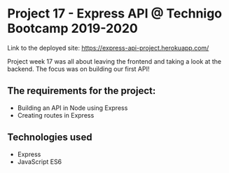 # Project 17 - Express API @ Technigo Bootcamp 2019-2020

Link to the deployed site: https://express-api-project.herokuapp.com/

Project week 17 was all about leaving the frontend and taking a look at the backend. The focus was on building our first API!

## The requirements for the project:

- Building an API in Node using Express
- Creating routes in Express

## Technologies used

- Express
- JavaScript ES6

